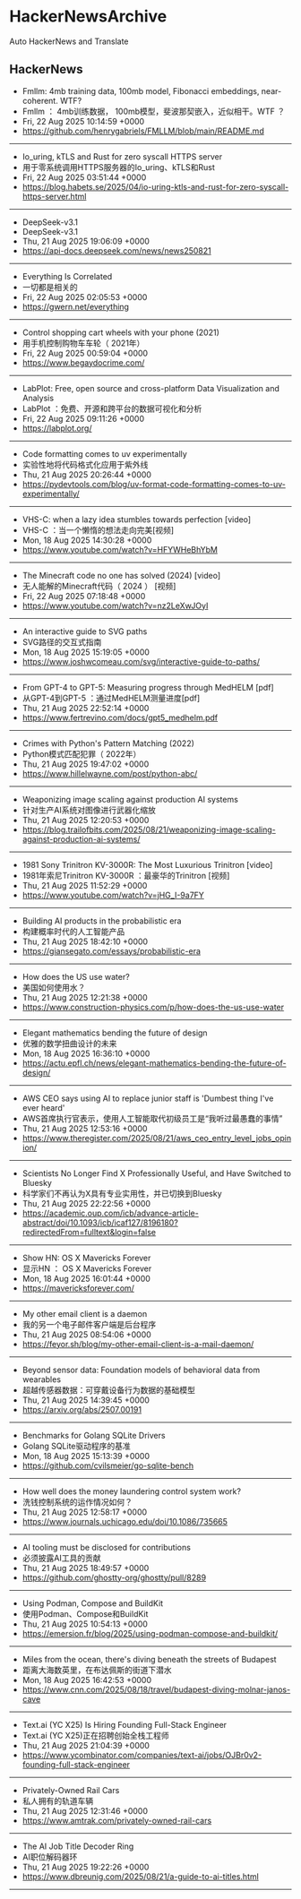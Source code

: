 # HackerNewsArchive
Auto HackerNews and Translate

## HackerNews
* Fmllm: 4mb training data, 100mb model, Fibonacci embeddings, near-coherent. WTF?
* Fmllm ： 4mb训练数据， 100mb模型，斐波那契嵌入，近似相干。WTF ？
* Fri, 22 Aug 2025 10:14:59 +0000
* https://github.com/henrygabriels/FMLLM/blob/main/README.md
----
* Io_uring, kTLS and Rust for zero syscall HTTPS server
* 用于零系统调用HTTPS服务器的Io_uring、kTLS和Rust
* Fri, 22 Aug 2025 03:51:44 +0000
* https://blog.habets.se/2025/04/io-uring-ktls-and-rust-for-zero-syscall-https-server.html
----
* DeepSeek-v3.1
* DeepSeek-v3.1
* Thu, 21 Aug 2025 19:06:09 +0000
* https://api-docs.deepseek.com/news/news250821
----
* Everything Is Correlated
* 一切都是相关的
* Fri, 22 Aug 2025 02:05:53 +0000
* https://gwern.net/everything
----
* Control shopping cart wheels with your phone (2021)
* 用手机控制购物车车轮（ 2021年）
* Fri, 22 Aug 2025 00:59:04 +0000
* https://www.begaydocrime.com/
----
* LabPlot: Free, open source and cross-platform Data Visualization and Analysis
* LabPlot ：免费、开源和跨平台的数据可视化和分析
* Fri, 22 Aug 2025 09:11:26 +0000
* https://labplot.org/
----
* Code formatting comes to uv experimentally
* 实验性地将代码格式化应用于紫外线
* Thu, 21 Aug 2025 20:26:44 +0000
* https://pydevtools.com/blog/uv-format-code-formatting-comes-to-uv-experimentally/
----
* VHS-C: when a lazy idea stumbles towards perfection [video]
* VHS-C ：当一个懒惰的想法走向完美[视频]
* Mon, 18 Aug 2025 14:30:28 +0000
* https://www.youtube.com/watch?v=HFYWHeBhYbM
----
* The Minecraft code no one has solved (2024) [video]
* 无人能解的Minecraft代码（ 2024 ） [视频]
* Fri, 22 Aug 2025 07:18:48 +0000
* https://www.youtube.com/watch?v=nz2LeXwJOyI
----
* An interactive guide to SVG paths
* SVG路径的交互式指南
* Mon, 18 Aug 2025 15:19:05 +0000
* https://www.joshwcomeau.com/svg/interactive-guide-to-paths/
----
* From GPT-4 to GPT-5: Measuring progress through MedHELM [pdf]
* 从GPT-4到GPT-5 ：通过MedHELM测量进度[pdf]
* Thu, 21 Aug 2025 22:52:14 +0000
* https://www.fertrevino.com/docs/gpt5_medhelm.pdf
----
* Crimes with Python's Pattern Matching (2022)
* Python模式匹配犯罪（ 2022年）
* Thu, 21 Aug 2025 19:47:02 +0000
* https://www.hillelwayne.com/post/python-abc/
----
* Weaponizing image scaling against production AI systems
* 针对生产AI系统对图像进行武器化缩放
* Thu, 21 Aug 2025 12:20:53 +0000
* https://blog.trailofbits.com/2025/08/21/weaponizing-image-scaling-against-production-ai-systems/
----
* 1981 Sony Trinitron KV-3000R: The Most Luxurious Trinitron [video]
* 1981年索尼Trinitron KV-3000R ：最豪华的Trinitron [视频]
* Thu, 21 Aug 2025 11:52:29 +0000
* https://www.youtube.com/watch?v=jHG_I-9a7FY
----
* Building AI products in the probabilistic era
* 构建概率时代的人工智能产品
* Thu, 21 Aug 2025 18:42:10 +0000
* https://giansegato.com/essays/probabilistic-era
----
* How does the US use water?
* 美国如何使用水？
* Thu, 21 Aug 2025 12:21:38 +0000
* https://www.construction-physics.com/p/how-does-the-us-use-water
----
* Elegant mathematics bending the future of design
* 优雅的数学扭曲设计的未来
* Mon, 18 Aug 2025 16:36:10 +0000
* https://actu.epfl.ch/news/elegant-mathematics-bending-the-future-of-design/
----
* AWS CEO says using AI to replace junior staff is 'Dumbest thing I've ever heard'
* AWS首席执行官表示，使用人工智能取代初级员工是“我听过最愚蠢的事情”
* Thu, 21 Aug 2025 12:53:16 +0000
* https://www.theregister.com/2025/08/21/aws_ceo_entry_level_jobs_opinion/
----
* Scientists No Longer Find X Professionally Useful, and Have Switched to Bluesky
* 科学家们不再认为X具有专业实用性，并已切换到Bluesky
* Thu, 21 Aug 2025 22:22:56 +0000
* https://academic.oup.com/icb/advance-article-abstract/doi/10.1093/icb/icaf127/8196180?redirectedFrom=fulltext&login=false
----
* Show HN: OS X Mavericks Forever
* 显示HN ： OS X Mavericks Forever
* Mon, 18 Aug 2025 16:01:44 +0000
* https://mavericksforever.com/
----
* My other email client is a daemon
* 我的另一个电子邮件客户端是后台程序
* Thu, 21 Aug 2025 08:54:06 +0000
* https://feyor.sh/blog/my-other-email-client-is-a-mail-daemon/
----
* Beyond sensor data: Foundation models of behavioral data from wearables
* 超越传感器数据：可穿戴设备行为数据的基础模型
* Thu, 21 Aug 2025 14:39:45 +0000
* https://arxiv.org/abs/2507.00191
----
* Benchmarks for Golang SQLite Drivers
* Golang SQLite驱动程序的基准
* Mon, 18 Aug 2025 15:13:39 +0000
* https://github.com/cvilsmeier/go-sqlite-bench
----
* How well does the money laundering control system work?
* 洗钱控制系统的运作情况如何？
* Thu, 21 Aug 2025 12:58:17 +0000
* https://www.journals.uchicago.edu/doi/10.1086/735665
----
* AI tooling must be disclosed for contributions
* 必须披露AI工具的贡献
* Thu, 21 Aug 2025 18:49:57 +0000
* https://github.com/ghostty-org/ghostty/pull/8289
----
* Using Podman, Compose and BuildKit
* 使用Podman、Compose和BuildKit
* Thu, 21 Aug 2025 10:54:13 +0000
* https://emersion.fr/blog/2025/using-podman-compose-and-buildkit/
----
* Miles from the ocean, there's diving beneath the streets of Budapest
* 距离大海数英里，在布达佩斯的街道下潜水
* Mon, 18 Aug 2025 16:42:53 +0000
* https://www.cnn.com/2025/08/18/travel/budapest-diving-molnar-janos-cave
----
* Text.ai (YC X25) Is Hiring Founding Full-Stack Engineer
* Text.ai (YC X25)正在招聘创始全栈工程师
* Thu, 21 Aug 2025 21:04:39 +0000
* https://www.ycombinator.com/companies/text-ai/jobs/OJBr0v2-founding-full-stack-engineer
----
* Privately-Owned Rail Cars
* 私人拥有的轨道车辆
* Thu, 21 Aug 2025 12:31:46 +0000
* https://www.amtrak.com/privately-owned-rail-cars
----
* The AI Job Title Decoder Ring
* AI职位解码器环
* Thu, 21 Aug 2025 19:22:26 +0000
* https://www.dbreunig.com/2025/08/21/a-guide-to-ai-titles.html
----

